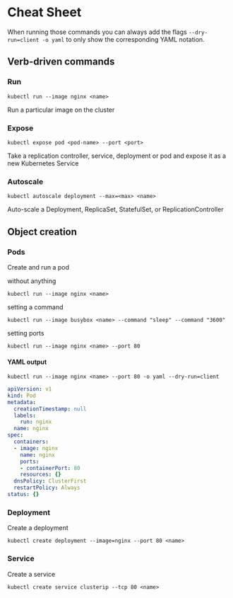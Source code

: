# Cheat Sheet

When running those commands you can always add the flags `--dry-run=client -o yaml` to only show the corresponding YAML notation.

## Verb-driven commands

### Run

`kubectl run --image nginx <name>`

Run a particular image on the cluster

### Expose

`kubectl expose pod <pod-name> --port <port>`

Take a replication controller, service, deployment or pod and expose it as a new Kubernetes Service

### Autoscale

`kubectl autoscale deployment --max=<max> <name>`

Auto-scale a Deployment, ReplicaSet, StatefulSet, or ReplicationController

## Object creation

### Pods

Create and run a pod

without anything

```shell
kubectl run --image nginx <name>
```

setting a command

```shell
kubectl run --image busybox <name> --command "sleep" --command "3600"
```

setting ports

```shell
kubectl run --image nginx <name> --port 80
```

#### YAML output

```shell
kubectl run --image nginx <name> --port 80 -o yaml --dry-run=client
```

```YAML
apiVersion: v1
kind: Pod
metadata:
  creationTimestamp: null
  labels:
    run: nginx
  name: nginx
spec:
  containers:
  - image: nginx
    name: nginx
    ports:
    - containerPort: 80
    resources: {}
  dnsPolicy: ClusterFirst
  restartPolicy: Always
status: {}
```

### Deployment

Create a deployment

```shell
kubectl create deployment --image=nginx --port 80 <name>
```

### Service

Create a service

```shell
kubectl create service clusterip --tcp 80 <name>
```
